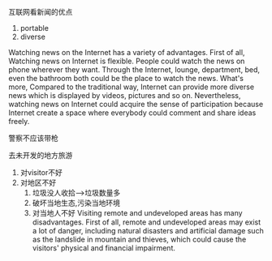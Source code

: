 互联网看新闻的优点
1. portable 
2. diverse

Watching news on the Internet has a variety of advantages. First of all, Watching news on Internet is flexible. People could watch the news on phone wherever they want. Through the Internet, lounge, department, bed, even the bathroom both could be the place to watch the news. What's more, Compared to the traditional way, Internet can provide more diverse news which is displayed by videos, pictures and so on. Nevertheless, watching news on Internet could acquire the sense of participation because Internet create a space where everybody could comment and share ideas freely.

警察不应该带枪


去未开发的地方旅游
1. 对visitor不好
2. 对地区不好
   1. 垃圾没人收拾-->垃圾数量多
   2. 破坏当地生态,污染当地环境
   3. 对当地人不好
Visiting remote and undeveloped areas has many disadvantages. First of all, remote and undeveloped areas may exist a lot of danger, including natural disasters and artificial damage such as the landslide in mountain and thieves, which could cause the visitors' physical and financial impairment.